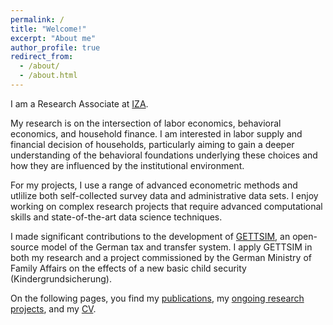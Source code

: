 ```yaml
---
permalink: /
title: "Welcome!"
excerpt: "About me"
author_profile: true
redirect_from:
  - /about/
  - /about.html
---
```


I am a Research Associate at [IZA](https://www.iza.org/person/28688/christian-zimpelmann). 

<!-- I am visiting the University of Oxford in May 2023.
 -->
My research is on the intersection of labor economics, behavioral economics, and household finance. I am interested in labor supply and financial decision of households, particularly aiming to gain a deeper understanding of the behavioral foundations underlying these choices and how they are influenced by the institutional environment.

For my projects, I use a range of advanced econometric methods and utlilize both self-collected survey data and administrative data sets. I enjoy working on complex research projects that require advanced computational skills and state-of-the-art data science techniques. 

I made significant contributions to the development of [GETTSIM](https://github.com/iza-institute-of-labor-economics/gettsim), an open-source model of the German tax and transfer system. I apply GETTSIM in both my research and a project commissioned by the German Ministry of Family Affairs on the effects of a new basic child security (Kindergrundsicherung).

On the following pages, you find my [publications](publications), my [ongoing research projects](ongoing-research), and my [CV](cv).
